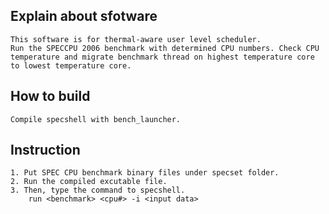 ## Explain about sfotware
	This software is for thermal-aware user level scheduler.
	Run the SPECCPU 2006 benchmark with determined CPU numbers. Check CPU temperature and migrate benchmark thread on highest temperature core to lowest temperature core.

## How to build
	Compile specshell with bench_launcher.

## Instruction
	1. Put SPEC CPU benchmark binary files under specset folder.
	2. Run the compiled excutable file.
	3. Then, type the command to specshell.
		run <benchmark> <cpu#> -i <input data>
	
